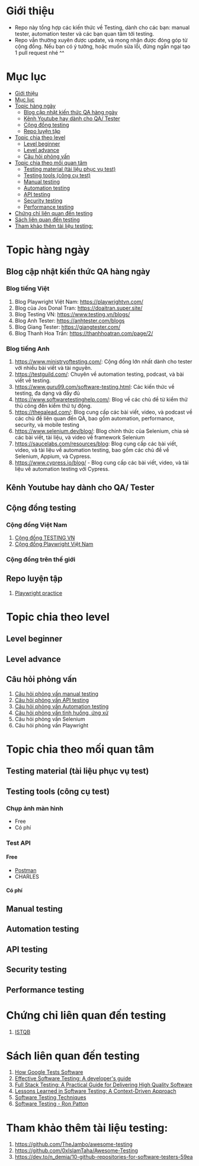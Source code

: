 # Giới thiệu
- Repo này tổng hợp các kiến thức về Testing, dành cho các bạn: manual tester, automation tester và các bạn quan tâm tới testing.
- Repo vẫn thường xuyên được update, và mong nhận được đóng góp từ cộng đồng. Nếu bạn có ý tưởng, hoặc muốn sửa lỗi, đừng ngần ngại tạo 1 pull request nhé ^^

# Mục lục
- [Giới thiệu](#giới-thiệu)
- [Mục lục](#mục-lục)
- [Topic hàng ngày](#topic-hàng-ngày)
  - [Blog cập nhật kiến thức QA hàng ngày](#blog-cập-nhật-kiến-thức-qa-hàng-ngày)
  - [Kênh Youtube hay dành cho QA‌/ Tester](#kênh-youtube-hay-dành-cho-qa-tester)
  - [Cộng đồng testing](#cộng-đồng-testing)
  - [Repo luyện tập](#repo-luyện-tập)
- [Topic chia theo level](#topic-chia-theo-level)
  - [Level beginner](#level-beginner)
  - [Level advance](#level-advance)
  - [Câu hỏi phỏng vấn](#câu-hỏi-phỏng-vấn)
- [Topic chia theo mối quan tâm](#topic-chia-theo-mối-quan-tâm)
  - [Testing material (tài liệu phục vụ test)](#testing-material-tài-liệu-phục-vụ-test)
  - [Testing tools (công cụ test)](#testing-tools-công-cụ-test)
  - [Manual testing](#manual-testing)
  - [Automation testing](#automation-testing)
  - [API testing](#api-testing)
  - [Security testing](#security-testing)
  - [Performance testing](#performance-testing)
- [Chứng chỉ liên quan đến testing](#chứng-chỉ-liên-quan-đến-testing)
- [Sách liên quan đến testing](#sách-liên-quan-đến-testing)
- [Tham khảo thêm tài liệu testing:](#tham-khảo-thêm-tài-liệu-testing)


# Topic hàng ngày
## Blog cập nhật kiến thức QA hàng ngày
### Blog tiếng Việt
1. Blog Playwright Việt Nam: https://playwrightvn.com/
1. Blog của Jos Donal Tran: https://doaitran.super.site/
1. Blog Testing VN: https://www.testing.vn/blogs/
1. Blog Anh Tester: https://anhtester.com/blogs
1. Blog Giang Tester: https://giangtester.com/
1. Blog Thanh Hoa Trần: https://thanhhoatran.com/page/2/

### Blog tiếng Anh
1. https://www.ministryoftesting.com/: Cộng đồng lớn nhất dành cho tester với nhiều bài viết và tài nguyên.
1. https://testguild.com/: Chuyên về automation testing, podcast, và bài viết về testing.
1. https://www.guru99.com/software-testing.html: Các kiến thức về testing, đa dạng và đầy đủ
1. https://www.softwaretestinghelp.com/: Blog về các chủ đề từ kiểm thử thủ công đến kiểm thử tự động.
1. https://theqalead.com/: Blog cung cấp các bài viết, video, và podcast về các chủ đề liên quan đến QA, bao gồm automation, performance, security, và mobile testing
1. https://www.selenium.dev/blog/:  Blog chính thức của Selenium, chia sẻ các bài viết, tài liệu, và video về framework Selenium
1. https://saucelabs.com/resources/blog: Blog cung cấp các bài viết, video, và tài liệu về automation testing, bao gồm các chủ đề về Selenium, Appium, và Cypress.
1. https://www.cypress.io/blog/ - Blog cung cấp các bài viết, video, và tài liệu về automation testing với Cypress.

## Kênh Youtube hay dành cho QA‌/ Tester

## Cộng đồng testing
### Cộng đồng Việt Nam
1. [Cộng đồng TESTING VN](https://www.facebook.com/groups/382211559308192)
2. [Cộng đồng Playwright Việt Nam](https://www.facebook.com/groups/1477249662842354)

### Cộng đồng trên thế giới
## Repo luyện tập 
1. [Playwright practice](https://github.com/playwrightvn/pw-discovery)

# Topic chia theo level
## Level beginner

## Level advance

## Câu hỏi phỏng vấn
1. [Câu hỏi phỏng vấn manual testing](interview/01-manual-question.md)
1. [Câu hỏi phỏng vấn API testing](interview/04-api-questions.md)
1. [Câu hỏi phỏng vấn Automation testing](interview/02-automation-testing-question.md)
1. [Câu hỏi phỏng vấn tình huống, ứng xử](interview/03-behaviour.md)
1. Câu hỏi phỏng vấn Selenium
1. Câu hỏi phỏng vấn Playwright
# Topic chia theo mối quan tâm
## Testing material (tài liệu phục vụ test)
## Testing tools (công cụ test)
### Chụp ảnh màn hình
- Free
- Có phí

### Test API
#### Free
- [Postman](https://www.postman.com/)
- CHARLES

#### Có phí

## Manual testing
## Automation testing
## API testing
## Security testing
## Performance testing

# Chứng chỉ liên quan đến testing
1. [ISTQB](https://astqb.org/)

# Sách liên quan đến testing
1. [How Google Tests Software](https://books.google.com.vn/books/about/How_Google_Tests_Software.html)
1. [Effective Software Testing: A developer's guide](https://www.amazon.com/Effective-Software-Testing-developers-guide/dp/1633439933/)
1. [Full Stack Testing: A Practical Guide for Delivering High Quality Software](https://www.amazon.com/Full-Stack-Testing-Practical-Delivering/dp/1098108132)
1. [Lessons Learned in Software Testing: A Context-Driven Approach](https://www.amazon.com/Lessons-Learned-Software-Testing-Context-Driven/dp/0471081124)
1. [Software Testing Techniques](https://www.amazon.com/Software-Testing-Techniques-Boris-Beizer/dp/8177222600)
1. [Software Testing - Ron Patton](https://www.amazon.com/Software-Testing-Ron-Patton/dp/0672327988/)

# Tham khảo thêm tài liệu testing:
1. https://github.com/TheJambo/awesome-testing
2. https://github.com/0xIslamTaha/Awesome-Testing
3. https://dev.to/n_demia/10-github-repositories-for-software-testers-59ea